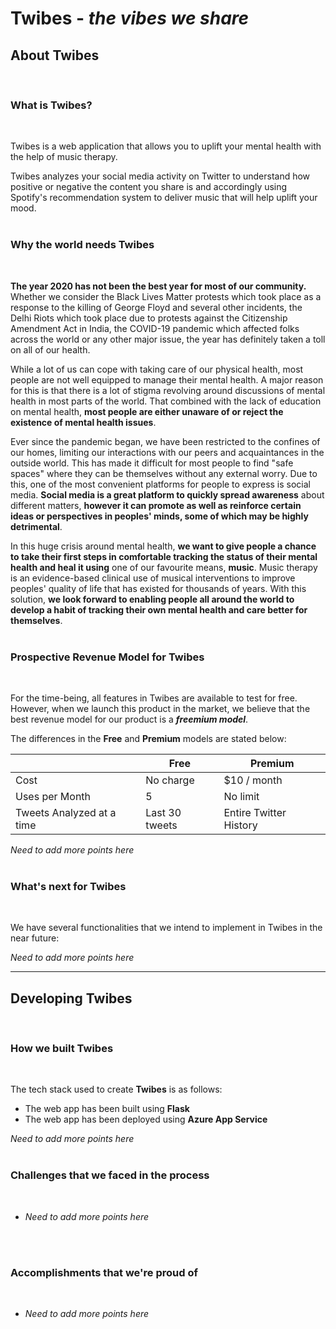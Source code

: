 # Twibes - *the vibes we share*

## About Twibes
<br>

### What is Twibes?
<br>

Twibes is a web application that allows you to uplift your mental health with the help of music therapy.

Twibes analyzes your social media activity on Twitter to understand how positive or negative the content you share is and accordingly using Spotify's recommendation system to deliver music that will help uplift your mood.
<br>
<br>

### Why the world needs Twibes
<br>

**The year 2020 has not been the best year for most of our community.** Whether we consider the Black Lives Matter protests which took place as a response to the killing of George Floyd and several other incidents, the Delhi Riots which took place due to protests against the Citizenship Amendment Act in India, the COVID-19 pandemic which affected folks across the world or any other major issue, the year has definitely taken a toll on all of our health.

While a lot of us can cope with taking care of our physical health, most people are not well equipped to manage their mental health. A major reason for this is that there is a lot of stigma revolving around discussions of mental health in most parts of the world. That combined with the lack of education on mental health, **most people are either unaware of or reject the existence of mental health issues**.

Ever since the pandemic began, we have been restricted to the confines of our homes, limiting our interactions with our peers and acquaintances in the outside world. This has made it difficult for most people to find "safe spaces" where they can be themselves without any external worry. Due to this, one of the most convenient platforms for people to express is social media. **Social media is a great platform to quickly spread awareness** about different matters, **however it can promote as well as reinforce certain ideas or perspectives in peoples' minds, some of which may be highly detrimental**.

In this huge crisis around mental health, **we want to give people a chance to take their first steps in comfortable tracking the status of their mental health and heal it using** one of our favourite means, **music**. Music therapy is an evidence-based clinical use of musical interventions to improve peoples' quality of life that has existed for thousands of years. With this solution, **we look forward to enabling people all around the world to develop a habit of tracking their own mental health and care better for themselves**.
<br>
<br>

### Prospective Revenue Model for Twibes
<br>

For the time-being, all features in Twibes are available to test for free. However, when we launch this product in the market, we believe that the best revenue model for our product is a ***freemium model***.

The differences in the **Free** and **Premium** models are stated below:

| | Free | Premium |
| - | - | - |
| Cost | No charge | $10 / month |
| Uses per Month | 5 | No limit |
| Tweets Analyzed at a time | Last 30 tweets | Entire Twitter History |

*Need to add more points here*
<br>
<br>

### What's next for Twibes
<br>

We have several functionalities that we intend to implement in Twibes in the near future:
<br>

*Need to add more points here*
<br>

---

## Developing Twibes
<br>

### How we built Twibes
<br>

The tech stack used to create **Twibes** is as follows:

* The web app has been built using **Flask**
* The web app has been deployed using **Azure App Service**


*Need to add more points here*
<br>
<br>

### Challenges that we faced in the process
<br>

* *Need to add more points here*
<br>
<br>

### Accomplishments that we're proud of
<br>

* *Need to add more points here*